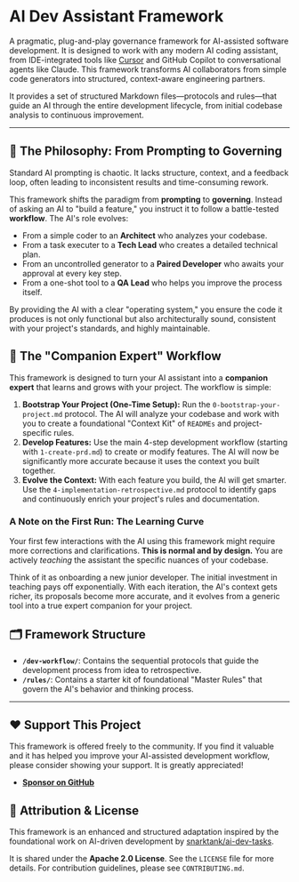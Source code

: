 # AI Dev Assistant Framework

A pragmatic, plug-and-play governance framework for AI-assisted software development. It is designed to work with any modern AI coding assistant, from IDE-integrated tools like [Cursor](https://cursor.sh/) and GitHub Copilot to conversational agents like Claude. This framework transforms AI collaborators from simple code generators into structured, context-aware engineering partners.

It provides a set of structured Markdown files—protocols and rules—that guide an AI through the entire development lifecycle, from initial codebase analysis to continuous improvement.

---

## 🌟 The Philosophy: From Prompting to Governing

Standard AI prompting is chaotic. It lacks structure, context, and a feedback loop, often leading to inconsistent results and time-consuming rework.

This framework shifts the paradigm from **prompting** to **governing**. Instead of asking an AI to "build a feature," you instruct it to follow a battle-tested **workflow**. The AI's role evolves:

-   From a simple coder to an **Architect** who analyzes your codebase.
-   From a task executer to a **Tech Lead** who creates a detailed technical plan.
-   From an uncontrolled generator to a **Paired Developer** who awaits your approval at every key step.
-   From a one-shot tool to a **QA Lead** who helps you improve the process itself.

By providing the AI with a clear "operating system," you ensure the code it produces is not only functional but also architecturally sound, consistent with your project's standards, and highly maintainable.

## 🚀 The "Companion Expert" Workflow

This framework is designed to turn your AI assistant into a **companion expert** that learns and grows with your project. The workflow is simple:

1.  **Bootstrap Your Project (One-Time Setup):** Run the `0-bootstrap-your-project.md` protocol. The AI will analyze your codebase and work with you to create a foundational "Context Kit" of `READMEs` and project-specific rules.
2.  **Develop Features:** Use the main 4-step development workflow (starting with `1-create-prd.md`) to create or modify features. The AI will now be significantly more accurate because it uses the context you built together.
3.  **Evolve the Context:** With each feature you build, the AI will get smarter. Use the `4-implementation-retrospective.md` protocol to identify gaps and continuously enrich your project's rules and documentation.

### A Note on the First Run: The Learning Curve

Your first few interactions with the AI using this framework might require more corrections and clarifications. **This is normal and by design.** You are actively *teaching* the assistant the specific nuances of your codebase.

Think of it as onboarding a new junior developer. The initial investment in teaching pays off exponentially. With each iteration, the AI's context gets richer, its proposals become more accurate, and it evolves from a generic tool into a true expert companion for your project.

## 🗂️ Framework Structure

-   **`/dev-workflow/`**: Contains the sequential protocols that guide the development process from idea to retrospective.
-   **`/rules/`**: Contains a starter kit of foundational "Master Rules" that govern the AI's behavior and thinking process.

---

## ❤️ Support This Project

This framework is offered freely to the community. If you find it valuable and it has helped you improve your AI-assisted development workflow, please consider showing your support. It is greatly appreciated!

-   **[Sponsor on GitHub](https://github.com/sponsors/Fr-e-d)**

## 🤝 Attribution & License

This framework is an enhanced and structured adaptation inspired by the foundational work on AI-driven development by [snarktank/ai-dev-tasks](https://github.com/snarktank/ai-dev-tasks).

It is shared under the **Apache 2.0 License**. See the `LICENSE` file for more details. For contribution guidelines, please see `CONTRIBUTING.md`. 